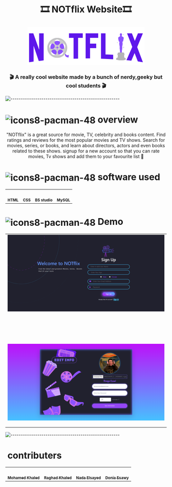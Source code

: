<H1 align="center">

 🎞 NOTflix Website🎞
 </H1>
<div align="center">
  <img src="https://raw.githubusercontent.com/DoniaEsawi/NotFlix/main/logo.png" alt=""/>
 </div>
 
 <h3 align="center">🎬 A really cool website made by a bunch of nerdy,geeky but cool students 🎬</h4>

![-----------------------------------------------------](https://i.ibb.co/KxX1cjt/upload-91aec5929c0f853dad72f5540ddb409e-1.png)




<H1>
<img src="https://github.com/seanprashad/slackmoji/blob/master/emoji/llamas/llama-sunglasses-gif.gif" alt="icons8-pacman-48" border="0" width=42px align="center"/> overview
 </H1>
 <p align="center">
 "NOTflix" is a great source for movie, TV, celebrity and books content. Find ratings and reviews for the most popular movies and TV shows. Search for movies, series, or books, and learn about directors, actors and even books related to these shows. signup for a new account so that you can rate movies, Tv shows and add them to your favourite list 💛
 </p>
 
 <H1>
<img src="https://raw.githubusercontent.com/seanprashad/slackmoji/master/emoji/blob/blob-bongo-gif.gif" alt="icons8-pacman-48" border="0" width=42px align="center"/> software used
 </H1>
<table align="center">
  <tr>
    <td align="center"><img src="https://img.icons8.com/color/144/000000/html-5--v1.png" width="100px;" alt="" /><br /><sub><b>HTML</b></sub><br />
    </td><td align="center"><img src="https://img.icons8.com/color/144/000000/css3.png" width="100px;" alt=""/><br /><sub><b>CSS</b></sub><br />
    </td><td align="center"><img src="https://upload.wikimedia.org/wikipedia/commons/9/92/Bootstrap_Studio_Logo.png" width="100px;" alt=""/><br /><sub>
   <b>BS studio</b></sub><br />
    </td> <td align="center"><img src="https://img.icons8.com/color/144/000000/mysql-logo.png" width="100px;" alt=""/><br /><sub><b>MySQL</b></sub><br />
    </td>
    </tr>
  </table>
  
  <H1>
<img src="https://raw.githubusercontent.com/seanprashad/slackmoji/master/emoji/parrots/party-doge.gif" alt="icons8-pacman-48" border="0" width=52px align="center"/> Demo
 </H1>
 
 <table align="center">
  <tr>
    <td align="center"><img src="https://raw.githubusercontent.com/DoniaEsawi/NotFlix/main/Screenshot%20(260).png"  width="600px;" align="center" alt=""/><br /><br />
    </td>
    </tr>
<tr>
  <tr>
    <td align="center"><img src="https://github.com/DoniaEsawi/NotFlix/blob/main/ezgif-6-7e49ffef7dbd.gif"  width="600px;" align="center" alt=""/><br /><br />
    </td>
    </tr>
<tr>
    <td align="center"><img src="https://i.ibb.co/HNxGhbN/ezgif-com-gif-maker-1.gif" align="center"  width="600px;" alt=""/><br /><br />
    </td>
 </tr>
 <tr>
  <td align="center"><img src="https://raw.githubusercontent.com/DoniaEsawi/NotFlix/main/Screenshot%20(263).png"  width="600px;" align="center"  alt=""/><br /><br />
    </td> 
 </tr>

  </table>
  
  
![-----------------------------------------------------](https://i.ibb.co/KxX1cjt/upload-91aec5929c0f853dad72f5540ddb409e-1.png)

 <h1> <img src="https://raw.githubusercontent.com/seanprashad/slackmoji/master/emoji/blob/blob-high-five.png" width=45px  alt="" align="center"/> contributers  
 </h1>
<div align="center">
<table>
  <tr>
    <td align="center"><a href="https://github.com/MohamedElhadidy001"><img src="https://avatars.githubusercontent.com/u/56936494?v=4" width="100px;" alt=""/><br /><sub><b>Mohamed Khaled</b></sub></a><br />
    </td><td align="center"><a href="https://github.com/Raghad-Khaled"><img src="https://avatars.githubusercontent.com/u/60848147?v=4" width="100px;" alt=""/><br /><sub><b>Raghad Khaled</b></sub></a><br />
    </td><td align="center"><a href="https://github.com/nadaelsayed11"><img src="https://avatars.githubusercontent.com/u/49396399?v=4" width="100px;" alt=""/><br /><sub><b>Nada Elsayed</b></sub></a><br />
    </td> <td align="center"><a href="https://github.com/DoniaEsawi"><img src="https://avatars.githubusercontent.com/u/56982963?v=4" width="100px;" alt=""/><br /><sub><b>Donia Esawy</b></sub></a><br />
    </td>
    </tr>
  </table>
</div>
